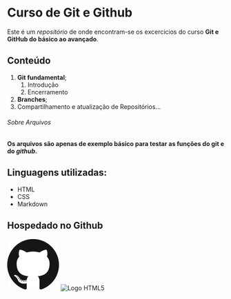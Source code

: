 # Curso de Git e Github

Este é um *repositório* de onde encontram-se os excercicios do curso **Git e GitHub do básico ao avançado**.

## Conteúdo

 1. **Git fundamental**;
      1. Introdução
      2. Encerramento
 2. **Branches**; 
 3. Compartilhamento e atualização de Repositórios...

###### Sobre Arquivos

**Os arquivos são apenas de exemplo básico para testar as funções do git e do _github_.**

## Linguagens utilizadas:

* HTML
* CSS
* Markdown

## Hospedado no Github

![Logo Github](Image/GitHub-Mark-120px-plus.png)
![Logo HTML5](https://upload.wikimedia.org/wikipedia/commons/thumb/6/61/HTML5_logo_and_wordmark.svg/240px-HTML5_logo_and_wordmark.svg.png)